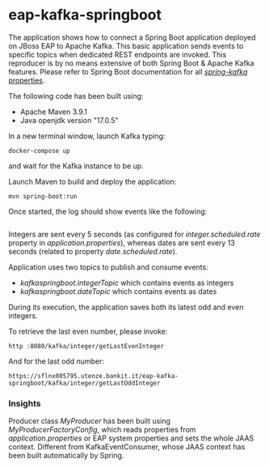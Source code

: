 # eap-kafka-springboot

The application shows how to connect a Spring Boot application deployed on JBoss EAP to Apache Kafka.
This basic application sends events to specific topics when dedicated REST endpoints are invoked.
This reproducer is by no means extensive of both Spring Boot & Apache Kafka features.
Please refer to Spring Boot documentation for all [*spring-kafka* properties](https://docs.spring.io/spring-boot/docs/current/reference/html/application-properties.html#:~:text=spring.kafka.admin.auto%2Dcreate).


The following code has been built using:
- Apache Maven 3.9.1
- Java openjdk version "17.0.5"


In a new terminal window, launch Kafka typing:

``` 
docker-compose up
```

and wait for the Kafka instance to be up.


Launch Maven to build and deploy the application:

```
mvn spring-boot:run
```

Once started, the log should show events like the following:
```

```

Integers are sent every 5 seconds (as configured for _integer.scheduled.rate_ property in _application.properties_), whereas dates are sent every 13 seconds (related to property _date.scheduled.rate_).

Application uses two topics to publish and consume events:

- _kafkaspringboot.integerTopic_ which contains events as integers
- _kafkaspringboot.dateTopic_  which contains events as dates


During its execution, the application saves both its latest odd and even integers.

To retrieve the last even number, please invoke:
```
http :8080/kafka/integer/getLastEvenInteger
```


And for the last odd number:
```
https://sflnx005795.utenze.bankit.it/eap-kafka-springboot/kafka/integer/getLastOddInteger
```


### Insights

Producer class _MyProducer_ has been built using _MyProducerFactoryConfig_, which reads properties from _application.properties_ or EAP system properties and sets the whole JAAS context.
Different from KafkaEventConsumer, whose JAAS context has been built automatically by Spring.